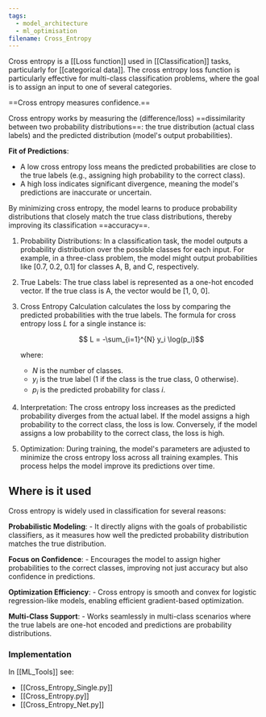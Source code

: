 ```yaml
---
tags:
  - model_architecture
  - ml_optimisation
filename: Cross_Entropy
---
```

Cross entropy is a [[Loss function]] used in [[Classification]] tasks, particularly for [[categorical data]]. The cross entropy loss function is particularly effective for multi-class classification problems, where the goal is to assign an input to one of several categories. 

==Cross entropy measures confidence.==

Cross entropy works by measuring the (difference/loss) ==dissimilarity between two probability distributions==: the true distribution (actual class labels) and the predicted distribution (model's output probabilities). 

**Fit of Predictions**:
- A low cross entropy loss means the predicted probabilities are close to the true labels (e.g., assigning high probability to the correct class).
- A high loss indicates significant divergence, meaning the model's predictions are inaccurate or uncertain.

By minimizing cross entropy, the model learns to produce probability distributions that closely match the true class distributions, thereby improving its classification ==accuracy==.

1. Probability Distributions: In a classification task, the model outputs a probability distribution over the possible classes for each input. For example, in a three-class problem, the model might output probabilities like [0.7, 0.2, 0.1] for classes A, B, and C, respectively.

2. True Labels: The true class label is represented as a one-hot encoded vector. If the true class is A, the vector would be [1, 0, 0].

3. Cross Entropy Calculation calculates the loss by comparing the predicted probabilities with the true labels. The formula for cross entropy loss $L$ for a single instance is:

   $$ L = -\sum_{i=1}^{N} y_i \log(p_i)$$

   where:
   - $N$ is the number of classes.
   - $y_i$ is the true label (1 if the class is the true class, 0 otherwise).
   - $p_i$ is the predicted probability for class $i$.

2. Interpretation: The cross entropy loss increases as the predicted probability diverges from the actual label. If the model assigns a high probability to the correct class, the loss is low. Conversely, if the model assigns a low probability to the correct class, the loss is high.

3. Optimization: During training, the model's parameters are adjusted to minimize the cross entropy loss across all training examples. This process helps the model improve its predictions over time.

## Where is it used

Cross entropy is widely used in classification for several reasons:

**Probabilistic Modeling**:
    - It directly aligns with the goals of probabilistic classifiers, as it measures how well the predicted probability distribution matches the true distribution.
    
**Focus on Confidence**:
    - Encourages the model to assign higher probabilities to the correct classes, improving not just accuracy but also confidence in predictions.

**Optimization Efficiency**:
    - Cross entropy is smooth and convex for logistic regression-like models, enabling efficient gradient-based optimization.

**Multi-Class Support**:
    - Works seamlessly in multi-class scenarios where the true labels are one-hot encoded and predictions are probability distributions.


### Implementation 

In [[ML_Tools]] see: 
- [[Cross_Entropy_Single.py]]
- [[Cross_Entropy.py]]
- [[Cross_Entropy_Net.py]]



